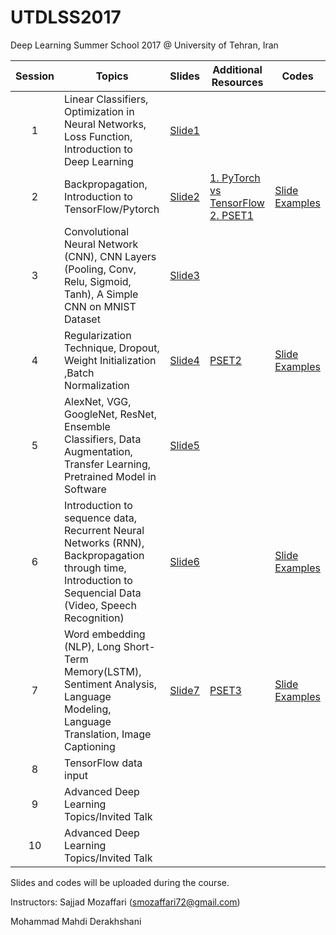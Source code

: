 # UTDLSS2017
Deep Learning Summer School 2017 @ University of Tehran, Iran

| Session | Topics                                                                                                                                       | Slides | Additional Resources | Codes |
|:-------:|-------------------------------------------------------------------------------------------------------------------------------|--------|----------------------------------------------------|-------|
|    1    |                                 Linear Classifiers, Optimization in Neural Networks, Loss Function, Introduction to Deep Learning                                |   [Slide1](https://drive.google.com/file/d/0BwHUONZNYsKxUU5jUTQ0OTViWWc/view?usp=sharing)     |                      |       |
|    2    |              Backpropagation, Introduction to TensorFlow/Pytorch            |   [Slide2](https://drive.google.com/file/d/0BwHUONZNYsKxdWVscEVjX2JOWE0/view?usp=sharing)     |    [1. PyTorch vs TensorFlow](https://medium.com/@dubovikov.kirill/pytorch-vs-tensorflow-spotting-the-difference-25c75777377b)    [2. PSET1](https://drive.google.com/file/d/0BwHUONZNYsKxRWxFUGw1M3hOa1U/view?usp=sharing)              |   [Slide Examples](https://github.com/mohammad-py/UTDLSS2017/tree/master/Week1_Codes)    |
|    3    |              Convolutional Neural Network (CNN), CNN Layers (Pooling, Conv, Relu, Sigmoid, Tanh), A Simple CNN on MNIST Dataset              |    [Slide3](https://drive.google.com/open?id=0B21Wl06uvFPFMmRPU05EZ1RQTTA)    |                      |       |
|    4    |                                           Regularization Technique, Dropout, Weight Initialization ,Batch Normalization                                          |    [Slide4](https://drive.google.com/open?id=0B21Wl06uvFPFWVE2ampzTnIyZFk)    | [PSET2](https://drive.google.com/open?id=0BwHUONZNYsKxY1hMUHplZ0ZCdE0)                     |   [Slide Examples](https://github.com/mohammad-py/UTDLSS2017/tree/master/Week2_Codes)    |
|    5    |           AlexNet, VGG, GoogleNet, ResNet, Ensemble Classifiers, Data Augmentation, Transfer Learning, Pretrained Model in Software          |  [Slide5](https://drive.google.com/open?id=0BwHUONZNYsKxWjQ0aGxra1NOdFU)      |                      |       |
|    6    | Introduction to sequence data, Recurrent Neural Networks (RNN), Backpropagation through time, Introduction to Sequencial Data (Video, Speech Recognition) |   [Slide6](https://drive.google.com/open?id=0BwHUONZNYsKxQ2xNVFVJRmhMQ1U)    |                      |   [Slide Examples](https://github.com/mohammad-py/UTDLSS2017/tree/master/Week3_Codes)     |
|    7    |                Word embedding (NLP), Long Short-Term Memory(LSTM), Sentiment Analysis, Language Modeling, Language Translation, Image Captioning               |  [Slide7](https://drive.google.com/open?id=0BwHUONZNYsKxTXdESlVWOVJueG8)      |   [PSET3](https://drive.google.com/open?id=0BwHUONZNYsKxX3J0NHVZcG16am8)                   |   [Slide Examples](https://github.com/mohammad-py/UTDLSS2017/tree/master/Week4_Part1_Codes)    |
|    8    |                                         TensorFlow data input                                       |        |                      |       |
|    9    |                                                  Advanced Deep Learning Topics/Invited Talk                                                  |        |                      |       |
|    10   |                                                  Advanced Deep Learning Topics/Invited Talk                                                  |        |                      |       |

Slides and codes will be uploaded during the course.

Instructors:
Sajjad Mozaffari (smozaffari72@gmail.com)

Mohammad Mahdi Derakhshani
